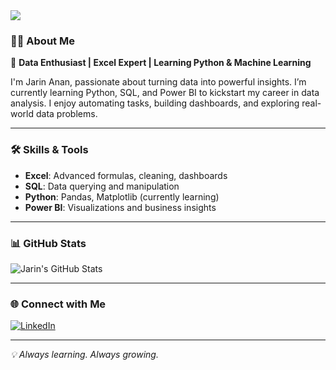 <img src="https://capsule-render.vercel.app/api?type=waving&color=0d6efd&height=200&section=header&text=Hi,%20I'm%20Jarin%20Anan!&fontSize=40&fontColor=ffffff&animation=fadeIn" />

### 👩‍💻 About Me

🎯 **Data Enthusiast | Excel Expert | Learning Python & Machine Learning**

I'm Jarin Anan, passionate about turning data into powerful insights. I’m currently learning Python, SQL, and Power BI to kickstart my career in data analysis. I enjoy automating tasks, building dashboards, and exploring real-world data problems.

---

### 🛠️ Skills & Tools

- **Excel**: Advanced formulas, cleaning, dashboards  
- **SQL**: Data querying and manipulation  
- **Python**: Pandas, Matplotlib (currently learning)  
- **Power BI**: Visualizations and business insights  

---

### 📊 GitHub Stats

![Jarin's GitHub Stats](https://github-readme-stats.vercel.app/api?username=JarinAR&show_icons=true&theme=blueberry)

---

### 🌐 Connect with Me

[![LinkedIn](https://img.shields.io/badge/LinkedIn-blue?style=flat&logo=linkedin)](https://www.linkedin.com/in/jarin-anan-30b4a728a)

---

_💡 Always learning. Always growing._
